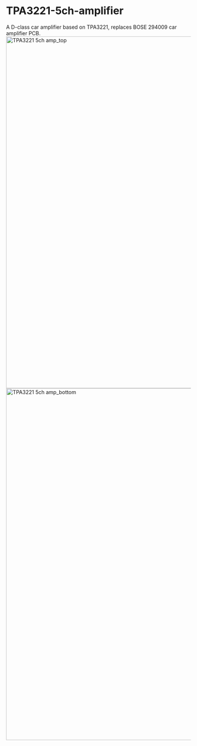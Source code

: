 # TPA3221-5ch-amplifier
A D-class car amplifier based on TPA3221, replaces BOSE 294009 car amplifier PCB.
<img width="1723" height="960" alt="TPA3221 5ch amp_top" src="https://github.com/user-attachments/assets/bade7e53-321b-4a94-8dcd-c1da7d7f54b0" />
<img width="1723" height="960" alt="TPA3221 5ch amp_bottom" src="https://github.com/user-attachments/assets/bbff3caf-1d4d-4707-9e5b-a548cb0fca72" />
